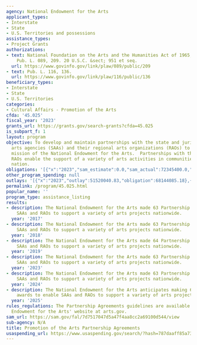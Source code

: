 ```yaml
---
agency: National Endowment for the Arts
applicant_types:
- Interstate
- State
- U.S. Territories and possessions
assistance_types:
- Project Grants
authorizations:
- text: National Foundation on the Arts and the Humanities Act of 1965, as amended.
    Pub. L. 089, 209. 20 U.S.C. &sect; 951 et seq.
  url: https://www.govinfo.gov/link/plaw/089/public/209
- text: Pub. L. 116, 136.
  url: https://www.govinfo.gov/link/plaw/116/public/136
beneficiary_types:
- Interstate
- State
- U.S. Territories
categories:
- Cultural Affairs - Promotion of the Arts
cfda: '45.025'
fiscal_year: '2023'
grants_url: https://grants.gov/search-grants?cfda=45.025
is_subpart_f: 1
layout: program
objective: To develop and maintain partnerships with the state and jurisdictional
  arts agencies (SAAs) and their regional arts organizations (RAOs) to advance the
  mission of the National Endowment for the Arts.  Partnerships with the SAAs and
  RAOs enable the support of a variety of arts activities in communities across the
  nation.
obligations: '[{"x":"2023","sam_estimate":0.0,"sam_actual":72345400.0,"usa_spending_actual":67417550.55},{"x":"2024","sam_estimate":0.0,"sam_actual":68714500.0,"usa_spending_actual":66938153.26},{"x":"2025","sam_estimate":0.0,"sam_actual":69230000.0,"usa_spending_actual":0.0}]'
other_program_spending: null
outlays: '[{"x":"2023","outlay":51520040.83,"obligation":68144085.18},{"x":"2024","outlay":7589227.28,"obligation":68214800.0},{"x":"2025","outlay":0.0,"obligation":0.0}]'
permalink: /program/45.025.html
popular_name: ''
program_type: assistance_listing
results:
- description: The National Endowment for the Arts made 63 Partnership awards to enable
    SAAs and RAOs to support a variety of arts projects nationwide.
  year: '2017'
- description: The National Endowment for the Arts made 63 Partnership awards to enable
    SAAs and RAOs to support a variety of arts projects nationwide.
  year: '2018'
- description: The National Endowment for the Arts made 64 Partnership awards to enable
    SAAs and RAOs to support a variety of arts projects nationwide.
  year: '2019'
- description: The National Endowment for the Arts made 63 Partnership awards to enable
    SAAs and RAOs to support a variety of arts projects nationwide.
  year: '2023'
- description: The National Endowment for the Arts made 63 Partnership awards to enable
    SAAs and RAOs to support a variety of arts projects nationwide.
  year: '2024'
- description: The National Endowment for the Arts anticipates making 63 Partnership
    awards to enable SAAs and RAOs to support a variety of arts projects nationwide.
  year: '2025'
rules_regulations: The Partnership Agreements guidelines are available on the National
  Endowment for the Arts' website at arts.gov.
sam_url: https://sam.gov/fal/7d7517047d5a47f4aa8cc2a69100d544/view
sub-agency: N/A
title: Promotion of the Arts Partnership Agreements
usaspending_url: https://www.usaspending.gov/search/?hash=787daaff85a7369708ac161c8f8ee43a
---
```

